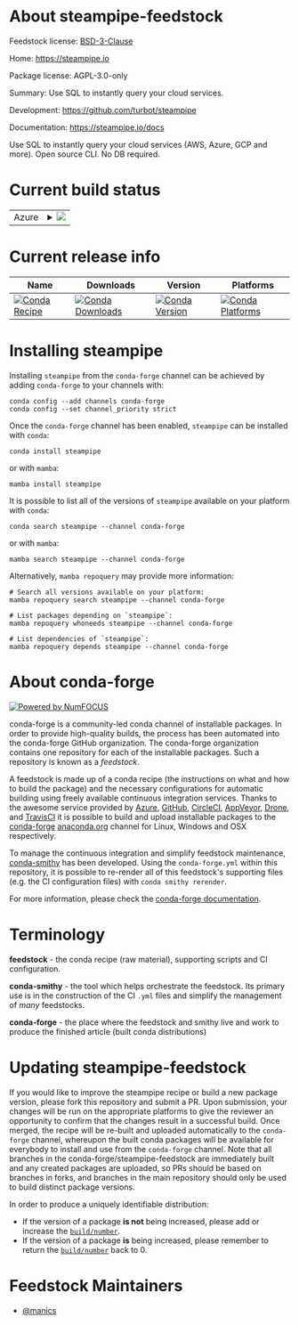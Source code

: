 About steampipe-feedstock
=========================

Feedstock license: [BSD-3-Clause](https://github.com/conda-forge/steampipe-feedstock/blob/main/LICENSE.txt)

Home: https://steampipe.io

Package license: AGPL-3.0-only

Summary: Use SQL to instantly query your cloud services.

Development: https://github.com/turbot/steampipe

Documentation: https://steampipe.io/docs

Use SQL to instantly query your cloud services (AWS, Azure, GCP and more).
Open source CLI. No DB required.


Current build status
====================


<table>
    
  <tr>
    <td>Azure</td>
    <td>
      <details>
        <summary>
          <a href="https://dev.azure.com/conda-forge/feedstock-builds/_build/latest?definitionId=15556&branchName=main">
            <img src="https://dev.azure.com/conda-forge/feedstock-builds/_apis/build/status/steampipe-feedstock?branchName=main">
          </a>
        </summary>
        <table>
          <thead><tr><th>Variant</th><th>Status</th></tr></thead>
          <tbody><tr>
              <td>linux_64</td>
              <td>
                <a href="https://dev.azure.com/conda-forge/feedstock-builds/_build/latest?definitionId=15556&branchName=main">
                  <img src="https://dev.azure.com/conda-forge/feedstock-builds/_apis/build/status/steampipe-feedstock?branchName=main&jobName=linux&configuration=linux%20linux_64_" alt="variant">
                </a>
              </td>
            </tr><tr>
              <td>linux_aarch64</td>
              <td>
                <a href="https://dev.azure.com/conda-forge/feedstock-builds/_build/latest?definitionId=15556&branchName=main">
                  <img src="https://dev.azure.com/conda-forge/feedstock-builds/_apis/build/status/steampipe-feedstock?branchName=main&jobName=linux&configuration=linux%20linux_aarch64_" alt="variant">
                </a>
              </td>
            </tr><tr>
              <td>osx_64</td>
              <td>
                <a href="https://dev.azure.com/conda-forge/feedstock-builds/_build/latest?definitionId=15556&branchName=main">
                  <img src="https://dev.azure.com/conda-forge/feedstock-builds/_apis/build/status/steampipe-feedstock?branchName=main&jobName=osx&configuration=osx%20osx_64_" alt="variant">
                </a>
              </td>
            </tr><tr>
              <td>osx_arm64</td>
              <td>
                <a href="https://dev.azure.com/conda-forge/feedstock-builds/_build/latest?definitionId=15556&branchName=main">
                  <img src="https://dev.azure.com/conda-forge/feedstock-builds/_apis/build/status/steampipe-feedstock?branchName=main&jobName=osx&configuration=osx%20osx_arm64_" alt="variant">
                </a>
              </td>
            </tr>
          </tbody>
        </table>
      </details>
    </td>
  </tr>
</table>

Current release info
====================

| Name | Downloads | Version | Platforms |
| --- | --- | --- | --- |
| [![Conda Recipe](https://img.shields.io/badge/recipe-steampipe-green.svg)](https://anaconda.org/conda-forge/steampipe) | [![Conda Downloads](https://img.shields.io/conda/dn/conda-forge/steampipe.svg)](https://anaconda.org/conda-forge/steampipe) | [![Conda Version](https://img.shields.io/conda/vn/conda-forge/steampipe.svg)](https://anaconda.org/conda-forge/steampipe) | [![Conda Platforms](https://img.shields.io/conda/pn/conda-forge/steampipe.svg)](https://anaconda.org/conda-forge/steampipe) |

Installing steampipe
====================

Installing `steampipe` from the `conda-forge` channel can be achieved by adding `conda-forge` to your channels with:

```
conda config --add channels conda-forge
conda config --set channel_priority strict
```

Once the `conda-forge` channel has been enabled, `steampipe` can be installed with `conda`:

```
conda install steampipe
```

or with `mamba`:

```
mamba install steampipe
```

It is possible to list all of the versions of `steampipe` available on your platform with `conda`:

```
conda search steampipe --channel conda-forge
```

or with `mamba`:

```
mamba search steampipe --channel conda-forge
```

Alternatively, `mamba repoquery` may provide more information:

```
# Search all versions available on your platform:
mamba repoquery search steampipe --channel conda-forge

# List packages depending on `steampipe`:
mamba repoquery whoneeds steampipe --channel conda-forge

# List dependencies of `steampipe`:
mamba repoquery depends steampipe --channel conda-forge
```


About conda-forge
=================

[![Powered by
NumFOCUS](https://img.shields.io/badge/powered%20by-NumFOCUS-orange.svg?style=flat&colorA=E1523D&colorB=007D8A)](https://numfocus.org)

conda-forge is a community-led conda channel of installable packages.
In order to provide high-quality builds, the process has been automated into the
conda-forge GitHub organization. The conda-forge organization contains one repository
for each of the installable packages. Such a repository is known as a *feedstock*.

A feedstock is made up of a conda recipe (the instructions on what and how to build
the package) and the necessary configurations for automatic building using freely
available continuous integration services. Thanks to the awesome service provided by
[Azure](https://azure.microsoft.com/en-us/services/devops/), [GitHub](https://github.com/),
[CircleCI](https://circleci.com/), [AppVeyor](https://www.appveyor.com/),
[Drone](https://cloud.drone.io/welcome), and [TravisCI](https://travis-ci.com/)
it is possible to build and upload installable packages to the
[conda-forge](https://anaconda.org/conda-forge) [anaconda.org](https://anaconda.org/)
channel for Linux, Windows and OSX respectively.

To manage the continuous integration and simplify feedstock maintenance,
[conda-smithy](https://github.com/conda-forge/conda-smithy) has been developed.
Using the ``conda-forge.yml`` within this repository, it is possible to re-render all of
this feedstock's supporting files (e.g. the CI configuration files) with ``conda smithy rerender``.

For more information, please check the [conda-forge documentation](https://conda-forge.org/docs/).

Terminology
===========

**feedstock** - the conda recipe (raw material), supporting scripts and CI configuration.

**conda-smithy** - the tool which helps orchestrate the feedstock.
                   Its primary use is in the construction of the CI ``.yml`` files
                   and simplify the management of *many* feedstocks.

**conda-forge** - the place where the feedstock and smithy live and work to
                  produce the finished article (built conda distributions)


Updating steampipe-feedstock
============================

If you would like to improve the steampipe recipe or build a new
package version, please fork this repository and submit a PR. Upon submission,
your changes will be run on the appropriate platforms to give the reviewer an
opportunity to confirm that the changes result in a successful build. Once
merged, the recipe will be re-built and uploaded automatically to the
`conda-forge` channel, whereupon the built conda packages will be available for
everybody to install and use from the `conda-forge` channel.
Note that all branches in the conda-forge/steampipe-feedstock are
immediately built and any created packages are uploaded, so PRs should be based
on branches in forks, and branches in the main repository should only be used to
build distinct package versions.

In order to produce a uniquely identifiable distribution:
 * If the version of a package **is not** being increased, please add or increase
   the [``build/number``](https://docs.conda.io/projects/conda-build/en/latest/resources/define-metadata.html#build-number-and-string).
 * If the version of a package **is** being increased, please remember to return
   the [``build/number``](https://docs.conda.io/projects/conda-build/en/latest/resources/define-metadata.html#build-number-and-string)
   back to 0.

Feedstock Maintainers
=====================

* [@manics](https://github.com/manics/)

